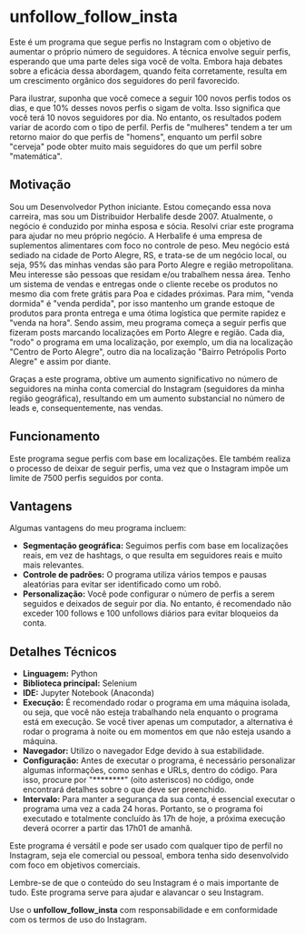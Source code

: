 # unfollow_follow_insta

Este é um programa que segue perfis no Instagram com o objetivo de aumentar o próprio número de seguidores. A técnica envolve seguir perfis, esperando que uma parte deles siga você de volta. Embora haja debates sobre a eficácia dessa abordagem, quando feita corretamente, resulta em um crescimento orgânico dos seguidores do peril favorecido.

Para ilustrar, suponha que você comece a seguir 100 novos perfis todos os dias, e que 10% desses novos perfis o sigam de volta. Isso significa que você terá 10 novos seguidores por dia. No entanto, os resultados podem variar de acordo com o tipo de perfil. Perfis de "mulheres" tendem a ter um retorno maior do que perfis de "homens", enquanto um perfil sobre "cerveja" pode obter muito mais seguidores do que um perfil sobre "matemática".

## Motivação

Sou um Desenvolvedor Python iniciante. Estou começando essa nova carreira, mas sou um Distribuidor Herbalife desde 2007. Atualmente, o negócio é conduzido por minha esposa e sócia. Resolvi criar este programa para ajudar no meu próprio negócio. A Herbalife é uma empresa de suplementos alimentares com foco no controle de peso. Meu negócio está sediado na cidade de Porto Alegre, RS, e trata-se de um negócio local, ou seja, 95% das minhas vendas são para Porto Alegre e região metropolitana. Meu interesse são pessoas que residam e/ou trabalhem nessa área. Tenho um sistema de vendas e entregas onde o cliente recebe os produtos no mesmo dia com frete grátis para Poa e cidades próximas. Para mim, "venda dormida" é "venda perdida", por isso mantenho um grande estoque de produtos para pronta entrega e uma ótima logística que permite rapidez e "venda na hora". Sendo assim, meu programa começa a seguir perfis que fizeram posts marcando localizações em Porto Alegre e região. Cada dia, "rodo" o programa em uma localização, por exemplo, um dia na localização "Centro de Porto Alegre", outro dia na localização "Bairro Petrópolis Porto Alegre" e assim por diante. 

Graças a este programa, obtive um aumento significativo no número de seguidores na minha conta comercial do Instagram (seguidores da minha região geográfica), resultando em um aumento substancial no número de leads e, consequentemente, nas vendas.

## Funcionamento

Este programa segue perfis com base em localizações. Ele também realiza o processo de deixar de seguir perfis, uma vez que o Instagram impõe um limite de 7500 perfis seguidos por conta.

## Vantagens

Algumas vantagens do meu programa incluem:

- **Segmentação geográfica:** Seguimos perfis com base em localizações reais, em vez de hashtags, o que resulta em seguidores reais e muito mais relevantes.
- **Controle de padrões:** O programa utiliza vários tempos e pausas aleatórias para evitar ser identificado como um robô.
- **Personalização:** Você pode configurar o número de perfis a serem seguidos e deixados de seguir por dia. No entanto, é recomendado não exceder 100 follows e 100 unfollows diários para evitar bloqueios da conta.

## Detalhes Técnicos

- **Linguagem:** Python
- **Biblioteca principal:** Selenium
- **IDE:** Jupyter Notebook (Anaconda)
- **Execução:** É recomendado rodar o programa em uma máquina isolada, ou seja, que você não esteja trabalhando nela enquanto o programa está em execução. Se você tiver apenas um computador, a alternativa é rodar o programa à noite ou em momentos em que não esteja usando a máquina.
- **Navegador:** Utilizo o navegador Edge devido à sua estabilidade.
- **Configuração:** Antes de executar o programa, é necessário personalizar algumas informações, como senhas e URLs, dentro do código. Para isso, procure por "********" (oito asteriscos) no código, onde encontrará detalhes sobre o que deve ser preenchido.
- **Intervalo:** Para manter a segurança da sua conta, é essencial executar o programa uma vez a cada 24 horas. Portanto, se o programa foi executado e totalmente concluído às 17h de hoje, a próxima execução deverá ocorrer a partir das 17h01 de amanhã.

Este programa é versátil e pode ser usado com qualquer tipo de perfil no Instagram, seja ele comercial ou pessoal, embora tenha sido desenvolvido com foco em objetivos comerciais.

Lembre-se de que o conteúdo do seu Instagram é o mais importante de tudo. Este programa serve para ajudar e alavancar o seu Instagram.

Use o **unfollow_follow_insta** com responsabilidade e em conformidade com os termos de uso do Instagram.
